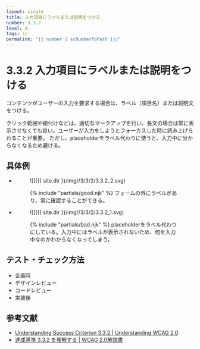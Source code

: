 ```yaml
---
layout: single
title: 入力項目にラベルまたは説明をつける
number: 3.3.2
level: A
tags: sc
permalink: "{{ number | scNumberToPath }}/"
---
```


# 3.3.2 入力項目にラベルまたは説明をつける

コンテンツがユーザーの入力を要求する場合は、ラベル（項目名）または説明文をつける。

クリック範囲や紐付けなどは、適切なマークアップを行い、長文の場合は常に表示させなくても良い。ユーザーが入力をしようとフォーカスした時に読み上げられることが重要。
ただし、placeholderをラベル代わりに使うと、入力中に分からなくなるため避ける。

## 具体例

<ul class="Figurelist">
<li>
<figure>

![]({{ site.dir }}/img//3/3/2/3.3.2_2.svg)
<figcaption>
{% include "partials/good.njk" %}
フォームの外にラベルがあり、常に確認することができる。</figcaption>
</figure>
</li>
<li>
<figure>

![]({{ site.dir }}/img//3/3/2/3.3.2_1.svg)
<figcaption>
{% include "partials/bad.njk" %}
placeholderをラベル代わりにしている。入力中にはラベルが表示されないため、何を入力中なのかわからなくなってしまう。</figcaption>
</figure>
</li>
</ul>

## テスト・チェック方法

- 企画時
- デザインレビュー
- コードレビュー
- 実装後

## 参考文献

- [Understanding Success Criterion 3.3.2 | Understanding WCAG 2.0](https://www.w3.org/TR/UNDERSTANDING-WCAG20/minimize-error-cues.html)
- [達成基準 3.3.2 を理解する | WCAG 2.0解説書](https://waic.jp/docs/UNDERSTANDING-WCAG20/minimize-error-cues.html)
